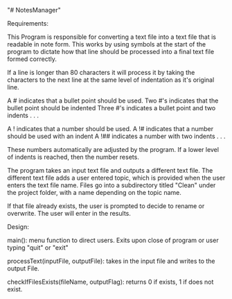 "# NotesManager" 

Requirements:

This Program is responsible for converting a text file into a text file that is readable in note form. This works by using
symbols at the start of the program to dictate how that line should be processed into a final text file formed correctly.

If a line is longer than 80 characters it will process it by taking the characters to the next line at the same level of
indentation as it's original line.

A # indicates that a bullet point should be used.
Two #'s indicates that the bullet point should be indented
Three #'s indicates a bullet point and two indents . . .

A ! indicates that a number should be used.
A !# indicates that a number should be used with an indent
A !## indicates a number with two indents . . .

These numbers automatically are adjusted by the program. If a lower level of indents is reached, then the number resets.

The program takes an input text file and outputs a different text file. The different text file adds a user entered topic,
which is provided when the user enters the text file name. Files go into a subdirectory titled "Clean" under the project
folder, with a name depending on the topic name.

If that file already exists, the user is prompted to decide to rename or overwrite. The user will enter in the results.

Design:

main():
menu function to direct users. Exits upon close of program or user typing "quit" or "exit"

processText(inputFile, outputFile):
takes in the input file and writes to the output File.

checkIfFilesExists(fileName, outputFlag):
returns 0 if exists, 1 if does not exist.



